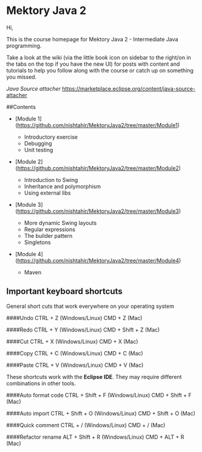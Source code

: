 # Mektory Java 2
Hi,

This is the course homepage for Mektory Java 2 - Intermediate Java programming.

Take a look at the wiki (via the little book icon on sidebar to the right/on in the tabs on the top if you have the new UI) for posts with content and tutorials to help you follow along with the course or catch up on something you missed.

*Java Source attacher*
https://marketplace.eclipse.org/content/java-source-attacher


##Contents

- [Module 1] (https://github.com/nishtahir/MektoryJava2/tree/master/Module1)
	- Introductory exercise
	- Debugging
	- Unit testing

- [Module 2] (https://github.com/nishtahir/MektoryJava2/tree/master/Module2)
	- Introduction to Swing
	- Inheritance and polymorphism
	- Using external libs

- [Module 3] (https://github.com/nishtahir/MektoryJava2/tree/master/Module3)
	- More dynamic Swing layouts
	- Regular expressions
	- The builder pattern
	- Singletons

- [Module 4] (https://github.com/nishtahir/MektoryJava2/tree/master/Module4)
	- Maven
	

## Important keyboard shortcuts

General short cuts that work everywhere on your operating system

####Undo
	 CTRL + Z	(Windows/Linux)
	 CMD + Z	(Mac)

####Redo
	 CTRL + Y	(Windows/Linux)
	 CMD + Shift + Z	(Mac)	 

####Cut
	 CTRL + X	(Windows/Linux)
	 CMD + X	(Mac)

####Copy
	 CTRL + C	(Windows/Linux)
	 CMD + C	(Mac)	 

####Paste
	 CTRL + V	(Windows/Linux)
	 CMD + V	(Mac)	 

These shortcuts work with the **Eclipse IDE**. They may require different combinations in other tools.

####Auto format code
	 CTRL + Shift + F 	(Windows/Linux)
	 CMD + Shift + F 	(Mac)

####Auto import
	 CTRL + Shift + O 	(Windows/Linux)
	 CMD + Shift + O 	(Mac)

####Quick comment
	 CTRL + / 	(Windows/Linux)
	 CMD + / 	(Mac)

####Refactor rename
	 ALT + Shift + R 	(Windows/Linux)
	 CMD + ALT + R 	(Mac)
